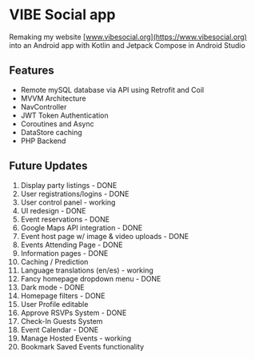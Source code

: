VIBE Social app
==================================

Remaking my website [www.vibesocial.org](https://www.vibesocial.org) into an Android app with Kotlin and Jetpack Compose in Android Studio


Features
--------------

- Remote mySQL database via API using Retrofit and Coil
- MVVM Architecture
- NavController
- JWT Token Authentication
- Coroutines and Async
- DataStore caching
- PHP Backend


Future Updates
---------------

1. Display party listings - DONE
2. User registrations/logins - DONE
3. User control panel - working
4. UI redesign - DONE
5. Event reservations - DONE
6. Google Maps API integration - DONE
7. Event host page w/ image & video uploads - DONE
8. Events Attending Page - DONE
9. Information pages - DONE
10. Caching / Prediction
11. Language translations (en/es) - working
12. Fancy homepage dropdown menu - DONE
13. Dark mode - DONE
14. Homepage filters - DONE
15. User Profile editable
16. Approve RSVPs System - DONE
17. Check-In Guests System
18. Event Calendar - DONE
19. Manage Hosted Events - working
20. Bookmark Saved Events functionality